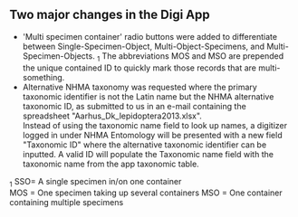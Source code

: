 ## Two major changes in the Digi App
- 'Multi specimen container' radio buttons were added to differentiate between Single-Specimen-Object, Multi-Object-Specimens, and Multi-Specimen-Objects. <sub>1</sub> The abbreviations MOS and MSO are prepended the unique contained ID to quickly mark those records that are multi-something.
- Alternative NHMA taxonomy was requested where the primary taxonomic identifier is not the Latin name but the NHMA alternative taxonomic ID, as submitted to us in an e-mail containing the spreadsheet "Aarhus_Dk_lepidoptera2013.xlsx".  
Instead of using the taxonomic name field to look up names, a digitizer logged in under NHMA Entomology will be presented with a new field "Taxonomic ID" where the alternative taxonomic identifier can be inputted. A valid ID will populate the Taxonomic name field with the taxonomic name from the app taxonomic table.

<sub>1</sub> 
SSO= A single specimen in/on one container  
MOS = One specimen taking up several containers
MSO = One container containing multiple specimens
